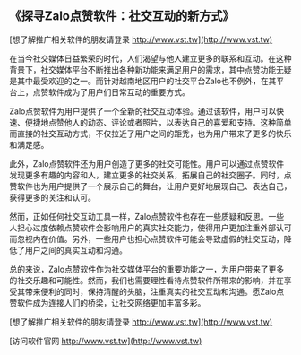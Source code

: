 ## **《探寻Zalo点赞软件：社交互动的新方式》**

[想了解推广相关软件的朋友请登录 http://www.vst.tw](http://www.vst.tw)

在当今社交媒体日益繁荣的时代，人们渴望与他人建立更多的联系和互动。在这种背景下，社交媒体平台不断推出各种新功能来满足用户的需求，其中点赞功能无疑是其中最受欢迎的之一。而针对越南地区用户的社交平台Zalo也不例外，在其平台上，点赞软件成为了用户们日常互动的重要方式。

Zalo点赞软件为用户提供了一个全新的社交互动体验。通过该软件，用户可以快速、便捷地点赞他人的动态、评论或者照片，以表达自己的喜爱和支持。这种简单而直接的社交互动方式，不仅拉近了用户之间的距禿，也为用户带来了更多的快乐和满足感。

此外，Zalo点赞软件还为用户创造了更多的社交可能性。用户可以通过点赞软件发现更多有趣的内容和人，建立更多的社交关系，拓展自己的社交圈子。同时，点赞软件也为用户提供了一个展示自己的舞台，让用户更好地展现自己、表达自己，获得更多的关注和认可。

然而，正如任何社交互动工具一样，Zalo点赞软件也存在一些质疑和反思。一些人担心过度依赖点赞软件会影响用户的真实社交能力，使得用户更加注重外部认可而忽视内在价值。另外，一些用户也担心点赞软件可能会导致虚假的社交互动，降低了用户之间的真实互动和沟通。

总的来说，Zalo点赞软件作为社交媒体平台的重要功能之一，为用户带来了更多的社交乐趣和可能性。然而，我们也需要理性看待点赞软件所带来的影响，并在享受其带来便利的同时，保持清醒的头脑，注重真实的社交互动和沟通。愿Zalo点赞软件成为连接人们的桥梁，让社交网络更加丰富多彩。

[想了解推广相关软件的朋友请登录 http://www.vst.tw](http://www.vst.tw)


[访问软件官网 http://www.vst.tw](http://www.vst.tw)
